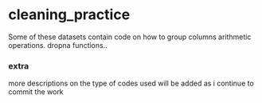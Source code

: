 # cleaning_practice
Some of these datasets contain code on how to group columns
arithmetic operations.
dropna functions..

### extra
more descriptions on the type of codes used will be added as i continue to commit the work

